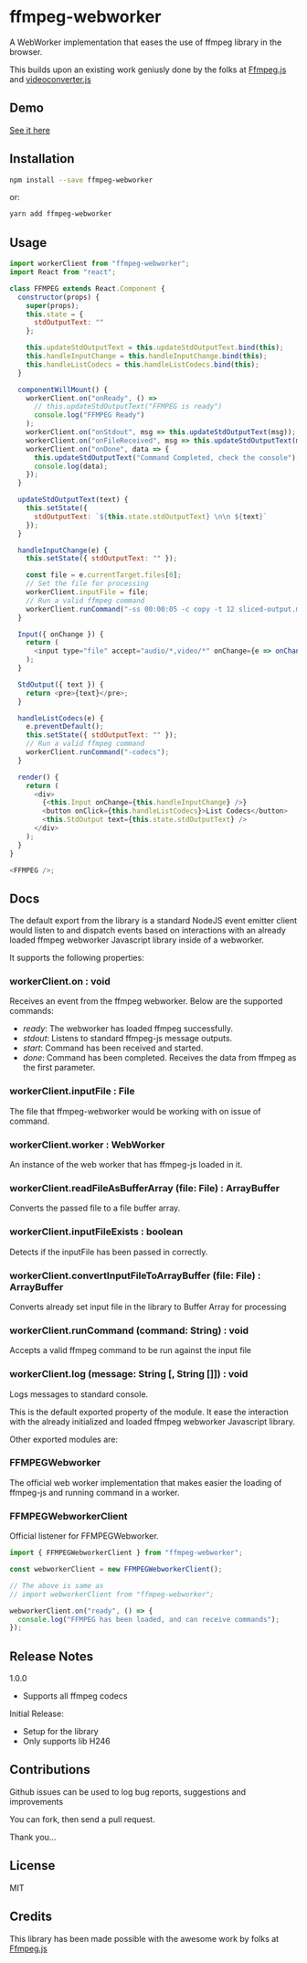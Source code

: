 # ffmpeg-webworker

A WebWorker implementation that eases the use of ffmpeg library in the browser.

This builds upon an existing work geniusly done by the folks at
[Ffmpeg.js](https://github.com/muaz-khan/Ffmpeg.js/) and
[videoconverter.js](https://github.com/bgrins/videoconverter.js)

## Demo

[See it here](https://limistah.github.io/ffmpeg-webworker)

## Installation

```bash
npm install --save ffmpeg-webworker
```

or:

```bash
yarn add ffmpeg-webworker
```

## Usage

```js
import workerClient from "ffmpeg-webworker";
import React from "react";

class FFMPEG extends React.Component {
  constructor(props) {
    super(props);
    this.state = {
      stdOutputText: ""
    };

    this.updateStdOutputText = this.updateStdOutputText.bind(this);
    this.handleInputChange = this.handleInputChange.bind(this);
    this.handleListCodecs = this.handleListCodecs.bind(this);
  }

  componentWillMount() {
    workerClient.on("onReady", () =>
      // this.updateStdOutputText("FFMPEG is ready")
      console.log("FFMPEG Ready")
    );
    workerClient.on("onStdout", msg => this.updateStdOutputText(msg));
    workerClient.on("onFileReceived", msg => this.updateStdOutputText(msg));
    workerClient.on("onDone", data => {
      this.updateStdOutputText("Command Completed, check the console");
      console.log(data);
    });
  }

  updateStdOutputText(text) {
    this.setState({
      stdOutputText: `${this.state.stdOutputText} \n\n ${text}`
    });
  }

  handleInputChange(e) {
    this.setState({ stdOutputText: "" });

    const file = e.currentTarget.files[0];
    // Set the file for processing
    workerClient.inputFile = file;
    // Run a valid ffmpeg command
    workerClient.runCommand("-ss 00:00:05 -c copy -t 12 sliced-output.mp4");
  }

  Input({ onChange }) {
    return (
      <input type="file" accept="audio/*,video/*" onChange={e => onChange(e)} />
    );
  }

  StdOutput({ text }) {
    return <pre>{text}</pre>;
  }

  handleListCodecs(e) {
    e.preventDefault();
    this.setState({ stdOutputText: "" });
    // Run a valid ffmpeg command
    workerClient.runCommand("-codecs");
  }

  render() {
    return (
      <div>
        {<this.Input onChange={this.handleInputChange} />}
        <button onClick={this.handleListCodecs}>List Codecs</button>
        <this.StdOutput text={this.state.stdOutputText} />
      </div>
    );
  }
}

<FFMPEG />;
```

## Docs

The default export from the library is a standard NodeJS event emitter client
would listen to and dispatch events based on interactions with an already loaded
ffmpeg webworker Javascript library inside of a webworker.

It supports the following properties:

### workerClient.on : void

Receives an event from the ffmpeg webworker. Below are the supported commands:

- _ready_: The webworker has loaded ffmpeg successfully.
- _stdout_: Listens to standard ffmpeg-js message outputs.
- _start_: Command has been received and started.
- _done_: Command has been completed. Receives the data from ffmpeg as the first
  parameter.

### workerClient.inputFile : File

The file that ffmpeg-webworker would be working with on issue of command.

### workerClient.worker : WebWorker

An instance of the web worker that has ffmpeg-js loaded in it.

### workerClient.readFileAsBufferArray (file: File) : ArrayBuffer

Converts the passed file to a file buffer array.

### workerClient.inputFileExists : boolean

Detects if the inputFile has been passed in correctly.

### workerClient.convertInputFileToArrayBuffer (file: File) : ArrayBuffer

Converts already set input file in the library to Buffer Array for processing

### workerClient.runCommand (command: String) : void

Accepts a valid ffmpeg command to be run against the input file

### workerClient.log (message: String [, String []]) : void

Logs messages to standard console.

This is the default exported property of the module. It ease the interaction
with the already initialized and loaded ffmpeg webworker Javascript library.

Other exported modules are:

### FFMPEGWebworker

The official web worker implementation that makes easier the loading of
ffmpeg-js and running command in a worker.

### FFMPEGWebworkerClient

Official listener for FFMPEGWebworker.

```js static
import { FFMPEGWebworkerClient } from "ffmpeg-webworker";

const webworkerClient = new FFMPEGWebworkerClient();

// The above is same as
// import webworkerClient from "ffmpeg-webworker";

webworkerClient.on("ready", () => {
  console.log("FFMPEG has been loaded, and can receive commands");
});
```

## Release Notes

1.0.0

- Supports all ffmpeg codecs

Initial Release:

- Setup for the library
- Only supports lib H246

## Contributions

Github issues can be used to log bug reports, suggestions and improvements

You can fork, then send a pull request.

Thank you...

## License

MIT

## Credits

This library has been made possible with the awesome work by folks at
[Ffmpeg.js](https://github.com/muaz-khan/Ffmpeg.js/)
